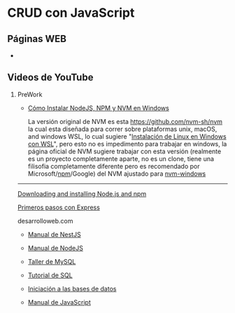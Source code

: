 # CRUD con JavaScript

## Páginas WEB

-

## Videos de YouTube

1. PreWork

   - [Cómo Instalar NodeJS, NPM y NVM en Windows](https://youtu.be/Z-Ofqd2yBCc?si=rlu2p10FVMyxSW9X)
   
     La versión original de NVM es esta https://github.com/nvm-sh/nvm la cual esta diseñada para correr sobre plataformas unix, macOS, and windows WSL, lo cual sugiere "[Instalación de Linux en Windows con WSL](https://learn.microsoft.com/es-es/windows/wsl/install)", pero esto no es impedimento para trabajar en windows, la página oficial de NVM sugiere trabajar con esta versión (realmente es un proyecto completamente aparte, no es un clone, tiene una filisofia completamente diferente pero es recomendado por Microsoft/[npm](https://www.npmjs.com)/Google) del NVM ajustado para [nvm-windows](https://github.com/coreybutler/nvm-windows)




   





    ---
    [Downloading and installing Node.js and npm](https://docs.npmjs.com/downloading-and-installing-node-js-and-npm)

    [Primeros pasos con Express](https://desarrolloweb.com/articulos/primeros-pasos-express.html)

    desarrolloweb.com

    - [Manual de NestJS](https://desarrolloweb.com/manuales/manual-nestjs)

    -   [Manual de NodeJS](https://desarrolloweb.com/manuales/manual-nodejs.html)

    - [Taller de MySQL](https://desarrolloweb.com/manuales/taller-mysql.html)

    - [Tutorial de SQL](https://desarrolloweb.com/manuales/tutorial-sql.html)

    - [Iniciación a las bases de datos](https://desarrolloweb.com/manuales/iniciacion-bases-de-datos)

    - [Manual de JavaScript](https://desarrolloweb.com/manuales/manual-javascript.html)
